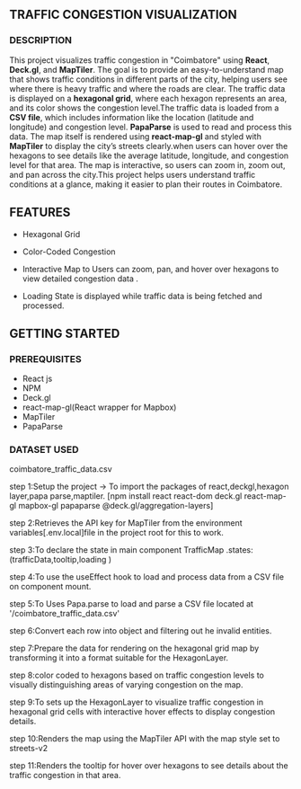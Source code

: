 
## TRAFFIC CONGESTION VISUALIZATION
### DESCRIPTION
This project visualizes traffic congestion in "Coimbatore" using **React**, **Deck.gl**, and **MapTiler**. The goal is to provide an easy-to-understand map that shows traffic conditions in different parts of the city, helping users see where there is heavy traffic and where the roads are clear. The traffic data is displayed on a **hexagonal grid**, where each hexagon represents an area, and its color shows the congestion level.The traffic data is loaded from a **CSV file**, which includes information like the location (latitude and longitude) and congestion level. **PapaParse** is used to read and process this data. The map itself is rendered using **react-map-gl** and styled with **MapTiler** to display the city’s streets clearly.when users can hover over the hexagons to see details like the average latitude, longitude, and congestion level for that area. The map is interactive, so users can zoom in, zoom out, and pan across the city.This project helps users understand traffic conditions at a glance, making it easier to plan their routes in Coimbatore.

## FEATURES

- Hexagonal Grid
  
- Color-Coded Congestion

- Interactive Map to Users can zoom, pan, and hover over hexagons to view detailed congestion data .
  
- Loading State is displayed while traffic data is being fetched and processed.

## GETTING STARTED

### PREREQUISITES

- React js
- NPM
- Deck.gl
- react-map-gl(React wrapper for Mapbox)
- MapTiler
- PapaParse

### DATASET USED

 coimbatore_traffic_data.csv
  
step 1:Setup the project -> To import the packages of react,deckgl,hexagon layer,papa parse,maptiler.
      [npm install react react-dom deck.gl react-map-gl mapbox-gl papaparse @deck.gl/aggregation-layers]
      
step 2:Retrieves the API key for MapTiler from the environment variables[.env.local]file in the project root for this to work.

step 3:To declare the state in main component TrafficMap .states:(trafficData,tooltip,loading )

step 4:To use the useEffect hook to load and process data from a CSV file on component mount.

step 5:To Uses Papa.parse to load and parse a CSV file located at '/coimbatore_traffic_data.csv'

step 6:Convert each row into object and filtering out he invalid entities.

step 7:Prepare the data for rendering on the hexagonal grid map by transforming it into a format suitable for the HexagonLayer.

step 8:color coded to hexagons based on traffic congestion levels to visually distinguishing areas of varying congestion on the map.

step 9:To sets up the HexagonLayer to visualize traffic congestion in hexagonal grid cells with interactive hover effects to display congestion details.

step 10:Renders the map using the MapTiler API with the map style set to streets-v2

step 11:Renders the tooltip for hover over hexagons to see details about the traffic congestion in that area.


